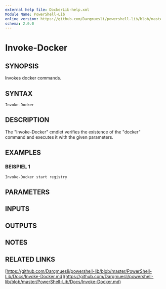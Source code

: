 ```yaml
---
external help file: DockerLib-help.xml
Module Name: PowerShell-Lib
online version: https://github.com/Dargmuesli/powershell-lib/blob/master/PowerShell-Lib/Docs/Invoke-Docker.md
schema: 2.0.0
---
```


# Invoke-Docker

## SYNOPSIS
Invokes docker commands.

## SYNTAX

```
Invoke-Docker
```

## DESCRIPTION
The "Invoke-Docker" cmdlet verifies the existence of the "docker" command and executes it with the given parameters.

## EXAMPLES

### BEISPIEL 1
```
Invoke-Docker start registry
```

## PARAMETERS

## INPUTS

## OUTPUTS

## NOTES

## RELATED LINKS

[https://github.com/Dargmuesli/powershell-lib/blob/master/PowerShell-Lib/Docs/Invoke-Docker.md](https://github.com/Dargmuesli/powershell-lib/blob/master/PowerShell-Lib/Docs/Invoke-Docker.md)

